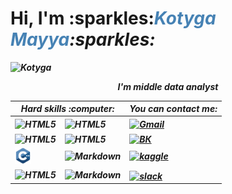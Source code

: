<!----# Hi, I'm :sparkles:_**Kotyga Mayya**_:sparkles:---->

<h1>Hi, I'm :sparkles:<span style="color: #4682B4;"><em><b>Kotyga Mayya<em><b></span>:sparkles:</h1>

<p> <img src=https://komarev.com/ghpvc/?username=Kotyga alt=Kotyga /> </p>

<center>I'm middle data analyst </center>
<table>
<thead>
    <tr>
        <th colspan = "2">
        Hard skills :computer: 
        <th>
        You can contact me: 
    <tr>
<thead>
<tbody>
    <tr>
        <td>
            <img align="center" alt="HTML5" width="26px" src="https://www.freepngimg.com/thumb/android/72537-icons-python-programming-computer-social-tutorial.png"/>
        <td>
            <img align="center" alt="HTML5" width="35px" src="https://toplogos.ru/images/logo-postgresql.png"/>
        <td>
            <a href="mailto:kotyga.m.m@gmail.com"><img align="center" src="https://googleupload.com/wp-content/uploads/2019/01/2000px-New_Logo_Gmail.svg_.png" alt="Gmail" weight = 20 height = 20></a>
    <tr>
        <tr>
        <td>
            <img align="center" alt="HTML5" width="23px" src="https://itproger.com/img/tests/1585037968.svg" />
        <td>
            <img align="center" alt="HTML5" width="26px" src="https://ods.ai/ods/logo/ods.svg" />
        <td>
            <a href="https://vk.com/id203912543"><img align="center" src="https://avster.ru/wp-content/uploads/2018/08/vk.png" alt="ВК" weight = 20 height = 20></a>
    <tr>
        <tr>
        <td>
            <img align="center" alt="Markdown" width="26px" src="https://raw.githubusercontent.com/github/explore/180320cffc25f4ed1bbdfd33d4db3a66eeeeb358/topics/cpp/cpp.png"/>
        <td>
            <img align="center" alt="Markdown" width="30px" src="https://gitlab.linphone.org/uploads/-/system/project/avatar/453/kissclipart-api-icon-png-clipart-computer-icons-application-pr-46d0976647deed9c.png"/>
        <td>
            <a href="https://www.kaggle.com/mayyakotyga"><img align="center" src="https://upload.wikimedia.org/wikipedia/commons/7/7c/Kaggle_logo.png?20140912155123" alt="kaggle" weight = 20 height = 20></a>
    <tr>
        <tr>
        <td>
            <img align="center" alt="HTML5" width="26px" src="https://www.digiseller.ru/preview/307467/p1_2357302_9035e97a.png"/>
        <td>
            <img align="center" alt="Markdown" width="26px" src="https://www.clipartmax.com/png/full/200-2006334_its-no-wonder-its-so-popular-with-its-incredible-linux-flat-icon.png"/>
        <td>
            <a href="https://opendatascience.slack.com/team/U027HAWMBNG"><img align="middle" src="https://gdm-catalog-fmapi-prod.imgix.net/ProductLogo/91f64896-759a-41ae-8d14-d540f90c5870.png?auto=format&size=50" alt="slack" weight = 27 height = 27></a>
    <tr>
<tbody>
<table>

